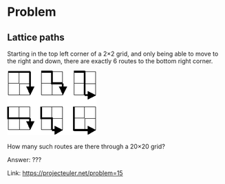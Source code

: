 Problem
===

Lattice paths
---



Starting in the top left corner of a 2×2 grid, and only being able to move to the right and down, there are exactly 6 routes to the bottom right corner.

![p015](p015.gif)

How many such routes are there through a 20×20 grid?


Answer: ???

Link: https://projecteuler.net/problem=15